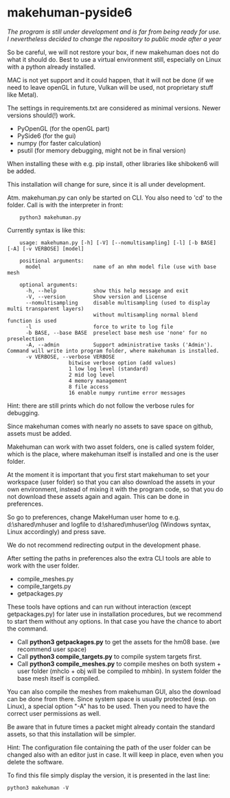 # makehuman-pyside6
*The program is still under development and is far from being ready for use. I nevertheless decided to change the repository to public mode after a year* 

So be careful, we will not restore your box, if new makehuman does not do what it should do. Best to use a virtual environment still, especially on Linux with a python already installed.

MAC is not yet support and it could happen, that it will not be done (if we need to leave openGL in future, Vulkan will be used, not proprietary stuff like Metal).

The settings in requirements.txt are considered as minimal versions. Newer versions should(!) work.

* PyOpenGL (for the openGL part)
* PySide6 (for the gui)
* numpy (for faster calculation)
* psutil (for memory debugging, might not be in final version)

When installing these with e.g. pip install, other libraries like shiboken6 will be added.

This installation will change for sure, since it is all under development.

Atm. makehuman.py can only be started on CLI. You also need to 'cd' to the folder.
Call is with the interpreter in front:

        python3 makehuman.py

Currently syntax is like this:

        usage: makehuman.py [-h] [-V] [--nomultisampling] [-l] [-b BASE] [-A] [-v VERBOSE] [model]

        positional arguments:
          model                 name of an mhm model file (use with base mesh

        optional arguments:
          -h, --help            show this help message and exit
          -V, --version         Show version and License
          --nomultisampling     disable multisampling (used to display multi transparent layers)
                                without multisampling normal blend function is used
          -l                    force to write to log file
          -b BASE, --base BASE  preselect base mesh use 'none' for no preselection
          -A, --admin           Support administrative tasks ('Admin'). Command will write into program folder, where makehuman is installed.
          -v VERBOSE, --verbose VERBOSE
                        bitwise verbose option (add values)
                        1 low log level (standard)
                        2 mid log level
                        4 memory management
                        8 file access
                        16 enable numpy runtime error messages

Hint: there are still prints which do not follow the verbose rules for debugging.

Since makehuman comes with nearly no assets to save space on github, assets must be added.

Makehuman can work with two asset folders, one is called system folder, which is the place, where makehuman itself is installed and one is the user folder.

At the moment it is important that you first start makehuman to set your workspace (user folder) so that you can also download the assets in your
own environment, instead of mixing it with the program code, so that you do not download these assets again and again. This can be done in preferences.

So go to preferences, change MakeHuman user home to e.g. d:\shared\mhuser and logfile to d:\shared\mhuser\log (Windows syntax, Linux accordingly) and press save.

We do not recommend redirecting output in the development phase.


After setting the paths in preferences also the extra CLI tools are able to work with the user folder.
* compile_meshes.py
* compile_targets.py
* getpackages.py

These tools have options and can run without interaction (except getpackages.py) for later use in installation procedures,
but we recommend to start them without any options. In that case you have the chance to abort the command.

* Call **python3 getpackages.py** to get the assets for the hm08 base. (we recommend user space)
* Call **python3 compile_targets.py** to compile system targets first.
* Call **python3 compile_meshes.py** to compile meshes on both system + user folder (mhclo + obj will be compiled to mhbin). In system folder the base mesh itself is compiled.

You can also compile the meshes from  makehuman GUI, also the download can be done from there. Since system space is usually protected (esp. on Linux), a special option "-A" has to be used. Then you need to have the correct user permissions as well.

Be aware that in future times a packet might already contain the standard assets, so that this installation will be simpler.

Hint: The configuration file containing the path of the user folder can be changed also with an editor just in case. It will keep in place, even when you delete the software.

To find this file simply display the version, it is presented in the last line:

	python3 makehuman -V



